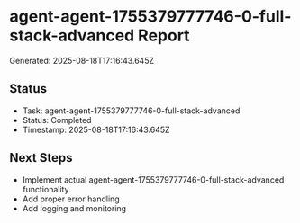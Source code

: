 # agent-agent-1755379777746-0-full-stack-advanced Report

Generated: 2025-08-18T17:16:43.645Z

## Status
- Task: agent-agent-1755379777746-0-full-stack-advanced
- Status: Completed
- Timestamp: 2025-08-18T17:16:43.645Z

## Next Steps
- Implement actual agent-agent-1755379777746-0-full-stack-advanced functionality
- Add proper error handling
- Add logging and monitoring
